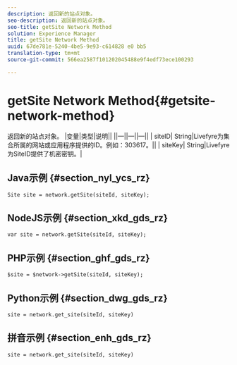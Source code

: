 ```yaml
---
description: 返回新的站点对象。
seo-description: 返回新的站点对象。
seo-title: getSite Network Method
solution: Experience Manager
title: getSite Network Method
uuid: 67de781e-5240-4be5-9e93-c614828 e0 bb5
translation-type: tm+mt
source-git-commit: 566ea2587f101202045488e9f4edf73ece100293

---
```



# getSite Network Method{#getsite-network-method}

返回新的站点对象。
|变量|类型|说明||
||—||—||—||
| siteID| String|Livefyre为集合所属的网站或应用程序提供的ID。例如：303617。||
| siteKey| String|Livefyre为SiteID提供了机密密钥。|

## Java示例 {#section_nyl_ycs_rz}

```
Site site = network.getSite(siteId, siteKey); 
```

## NodeJS示例 {#section_xkd_gds_rz}

```
var site = network.getSite(siteId, siteKey); 
```

## PHP示例 {#section_ghf_gds_rz}

```
$site = $network->getSite(siteId, siteKey);
```

## Python示例 {#section_dwg_gds_rz}

```
site = network.get_site(siteId, siteKey) 
```

## 拼音示例 {#section_enh_gds_rz}

```
site = network.get_site(siteId, siteKey) 
```

